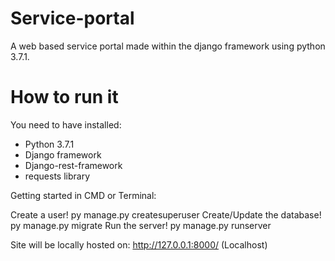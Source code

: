 # Service-portal
A web based service portal made within the django framework using python 3.7.1.

# How to run it
You need to have installed: 
- Python 3.7.1
- Django framework 
- Django-rest-framework
- requests library

Getting started in CMD or Terminal:

Create a user!
py manage.py createsuperuser
Create/Update the database!
py manage.py migrate
Run the server! 
py manage.py runserver

Site will be locally hosted on: 
http://127.0.0.1:8000/  (Localhost)

